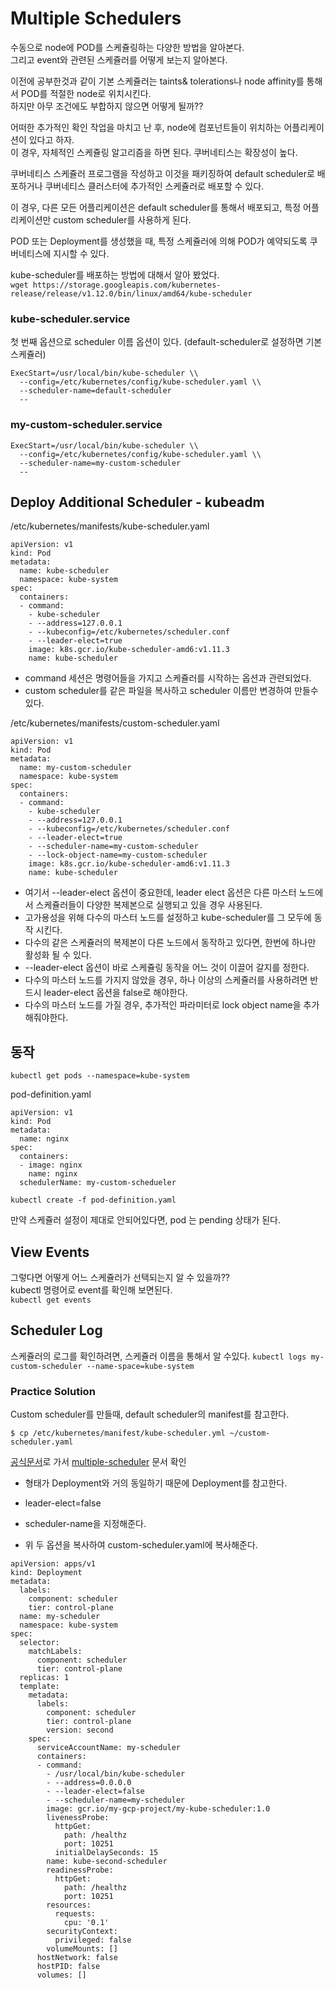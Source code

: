 # Multiple Schedulers
수동으로 node에 POD를 스케쥴링하는 다양한 방법을 알아본다.  
그리고 event와 관련된 스케쥴러를 어떻게 보는지 알아본다.

이전에 공부한것과 같이 기본 스케쥴러는 taints& tolerations나 node affinity를 통해서 POD를 적절한 node로 위치시킨다.  
하지만 아무 조건에도 부합하지 않으면 어떻게 될까??

어떠한 추가적인 확인 작업을 마치고 난 후, node에 컴포넌트들이 위치하는 어플리케이션이 있다고 하자.  
이 경우, 자체적인 스케쥴링 알고리즘을 하면 된다. 쿠버네티스는 확장성이 높다.

  
쿠버네티스 스케쥴러 프로그램을 작성하고 이것을 패키징하여 default scheduler로 배포하거나 쿠버네티스 클러스터에 추가적인 스케쥴러로 배포할 수 있다.

이 경우, 다른 모든 어플리케이션은 default scheduler를 통해서 배포되고, 특정 어플리케이션만 custom scheduler를 사용하게 된다.  

POD 또는 Deployment를 생성했을 때, 특정 스케쥴러에 의해 POD가 예약되도록 쿠버네티스에 지시할 수 있다.

kube-scheduler를 배포하는 방법에 대해서 알아 봤었다.  
`wget https://storage.googleapis.com/kubernetes-release/release/v1.12.0/bin/linux/amd64/kube-scheduler`  


### kube-scheduler.service
첫 번째 옵션으로 scheduler 이름 옵션이 있다. (default-scheduler로 설정하면 기본 스케쥴러)
```
ExecStart=/usr/local/bin/kube-scheduler \\
  --config=/etc/kubernetes/config/kube-scheduler.yaml \\
  --scheduler-name=default-scheduler
  --
```
### my-custom-scheduler.service
```
ExecStart=/usr/local/bin/kube-scheduler \\
  --config=/etc/kubernetes/config/kube-scheduler.yaml \\
  --scheduler-name=my-custom-scheduler
  --
```

## Deploy Additional Scheduler - kubeadm
/etc/kubernetes/manifests/kube-scheduler.yaml
```
apiVersion: v1
kind: Pod
metadata:
  name: kube-scheduler
  namespace: kube-system
spec:
  containers:
  - command:
    - kube-scheduler
    - --address=127.0.0.1
    - --kubeconfig=/etc/kubernetes/scheduler.conf
    - --leader-elect=true
    image: k8s.gcr.io/kube-scheduler-amd6:v1.11.3
    name: kube-scheduler
```

* command 세션은 명령어들을 가지고 스케쥴러를 시작하는 옵션과 관련되었다.
* custom scheduler를 같은 파일을 복사하고 scheduler 이름만 변경하여 만들수 있다.

/etc/kubernetes/manifests/custom-scheduler.yaml
```
apiVersion: v1
kind: Pod
metadata:
  name: my-custom-scheduler
  namespace: kube-system
spec:
  containers:
  - command:
    - kube-scheduler
    - --address=127.0.0.1
    - --kubeconfig=/etc/kubernetes/scheduler.conf
    - --leader-elect=true
    - --scheduler-name=my-custom-scheduler
    - --lock-object-name=my-custom-scheduler
    image: k8s.gcr.io/kube-scheduler-amd6:v1.11.3
    name: kube-scheduler
```
* 여기서 --leader-elect 옵션이 중요한데, leader elect 옵션은 다른 마스터 노드에서 스케쥴러들이 다양한 복제본으로 실행되고 있을 경우 사용된다.
* 고가용성을 위해 다수의 마스터 노드를 설정하고 kube-scheduler를 그 모두에 동작 시킨다.
* 다수의 같은 스케쥴러의 복제본이 다른 노드에서 동작하고 있다면, 한번에 하나만 활성화 될 수 있다.
* --leader-elect 옵션이 바로 스케쥴링 동작을 어느 것이 이끌어 갈지를 정한다.
* 다수의 마스터 노드를 가지지 않았을 경우, 하나 이상의 스케쥴러를 사용하려면 반드시 leader-elect 옵션을 false로 해야한다.
* 다수의 마스터 노드를 가질 경우, 추가적인 파라미터로 lock object name을 추가해줘야한다.

## 동작
`kubectl get pods --namespace=kube-system`

pod-definition.yaml
```
apiVersion: v1
kind: Pod
metadata:
  name: nginx
spec:
  containers:
  - image: nginx
    name: nginx
  schedulerName: my-custom-schedueler
```
`kubectl create -f pod-definition.yaml`

만약 스케쥴러 설정이 제대로 안되어있다면, pod 는 pending 상태가 된다.  

## View Events
그렇다면 어떻게 어느 스케쥴러가 선택되는지 알 수 있을까??  
kubectl 명령어로 event를 확인해 보면된다.  
`kubectl get events`


## Scheduler Log
스케쥴러의 로그를 확인하려면, 스케쥴러 이름을 통해서 알 수있다.
`kubectl logs my-custom-scheduler --name-space=kube-system`

### Practice Solution
Custom scheduler를 만들때, default scheduler의 manifest를 참고한다.  
```
$ cp /etc/kubernetes/manifest/kube-scheduler.yml ~/custom-scheduler.yaml 
```

[공식문서](https://kubernetes.io/ko/docs/home/)로 가서 [multiple-scheduler](https://kubernetes.io/docs/tasks/extend-kubernetes/configure-multiple-schedulers/) 문서 확인
* 형태가 Deployment와 거의 동일하기 때문에 Deployment를 참고한다.
* leader-elect=false
* scheduler-name을 지정해준다.

* 위 두 옵션을 복사하여 custom-scheduler.yaml에 복사해준다.

```
apiVersion: apps/v1
kind: Deployment
metadata:
  labels:
    component: scheduler
    tier: control-plane
  name: my-scheduler
  namespace: kube-system
spec:
  selector:
    matchLabels:
      component: scheduler
      tier: control-plane
  replicas: 1
  template:
    metadata:
      labels:
        component: scheduler
        tier: control-plane
        version: second
    spec:
      serviceAccountName: my-scheduler
      containers:
      - command:
        - /usr/local/bin/kube-scheduler
        - --address=0.0.0.0
        - --leader-elect=false
        - --scheduler-name=my-scheduler
        image: gcr.io/my-gcp-project/my-kube-scheduler:1.0
        livenessProbe:
          httpGet:
            path: /healthz
            port: 10251
          initialDelaySeconds: 15
        name: kube-second-scheduler
        readinessProbe:
          httpGet:
            path: /healthz
            port: 10251
        resources:
          requests:
            cpu: '0.1'
        securityContext:
          privileged: false
        volumeMounts: []
      hostNetwork: false
      hostPID: false
      volumes: []
```
